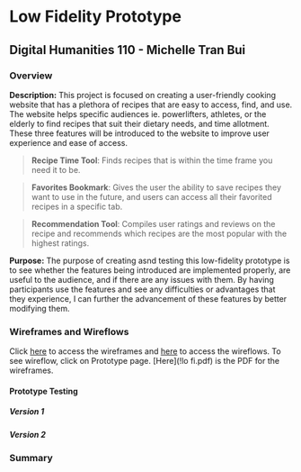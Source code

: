 # Low Fidelity Prototype
## Digital Humanities 110 - Michelle Tran Bui 
### Overview
**Description:** This project is focused on creating a user-friendly cooking website that has a plethora of recipes that are easy to access, find, and use. The website helps specific audiences ie. powerlifters, athletes, or the elderly to find recipes that suit their dietary needs, and time allotment. These three features will be introduced to the website to improve user experience and ease of access.
> **Recipe Time Tool**: Finds recipes that is within the time frame you need it to be. 

> **Favorites Bookmark**: Gives the user the ability to save recipes they want to use in the future, and users can access all their favorited recipes in a specific tab.

> **Recommendation Tool**: Compiles user ratings and reviews on the recipe and recommends which recipes are the most popular with the highest ratings.

**Purpose:** The purpose of creating asnd testing this low-fidelity prototype is to see whether the features being introduced are implemented properly, are useful to the audience, and if there are any issues with them. By having participants use the features and see any difficulties or advantages that they experience, I can further the advancement of these features by better modifying them. 

### Wireframes and Wireflows
Click [here](https://www.figma.com/file/W6XW8iPkdqQONopaFiHZab/?node-id=0%3A1) to access the wireframes and [here](https://www.figma.com/file/W6XW8iPkdqQONopaFiHZab/?node-id=2%3A3) to access the wireflows. To see wireflow, click on Prototype page.
[Here](!lo fi.pdf) is the PDF for the wireframes.
#### Prototype Testing
##### Version 1
##### Version 2

### Summary
